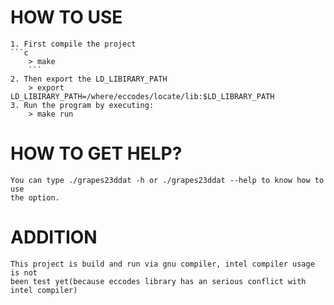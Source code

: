 # HOW TO USE
	1. First compile the project 
	```c
		> make
		```
	2. Then export the LD_LIBIRARY_PATH
		> export LD_LIBIRARY_PATH=/where/eccodes/locate/lib:$LD_LIBRARY_PATH
	3. Run the program by executing:
		> make run

# HOW TO GET HELP? 
	You can type ./grapes23ddat -h or ./grapes23ddat --help to know how to use 
	the option. 

# ADDITION
	This project is build and run via gnu compiler, intel compiler usage is not 
	been test yet(because eccodes library has an serious conflict with intel compiler)
